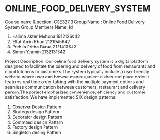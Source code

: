 # ONLINE_FOOD_DELIVERY_SYSTEM
Course name & section: CSE327.3
Group Name : Online Food Delivery System
Group Members Name:                        Id
 1. Halima Akter Mohona                1912126042
 2. Effat Amin Khan                    2121945642
 3. Prithila Pritha Barua              2121413642
 4. Simon Yeamin                       2132131642

Project Description: Our online food delivery system is a digital platform designed to facilitate the odering and delivery of food from restaurants and cloud kitchens to customers.The system typically include a user friendly website where user can browse maneus,select dishes and place order.It features real time order talking with the multiple payment options and seamless communication between customers, restaurant and delivery person.The porject emphasizes convenience, efficiency and customer satisfaction.
We have implemented SIX design patterns:
1. Observer Design Pattern
2. Strategy design Pattern
3. Decorator design Pattern
4. Command design Pattern
5. Factory design Pattern
6. Singleton desing Pattern
